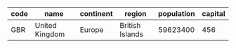 | code | name | continent | region | population | capital |
| --- | --- | --- | --- | --- | --- |
| GBR | United Kingdom | Europe | British Islands | 59623400 | 456 |
